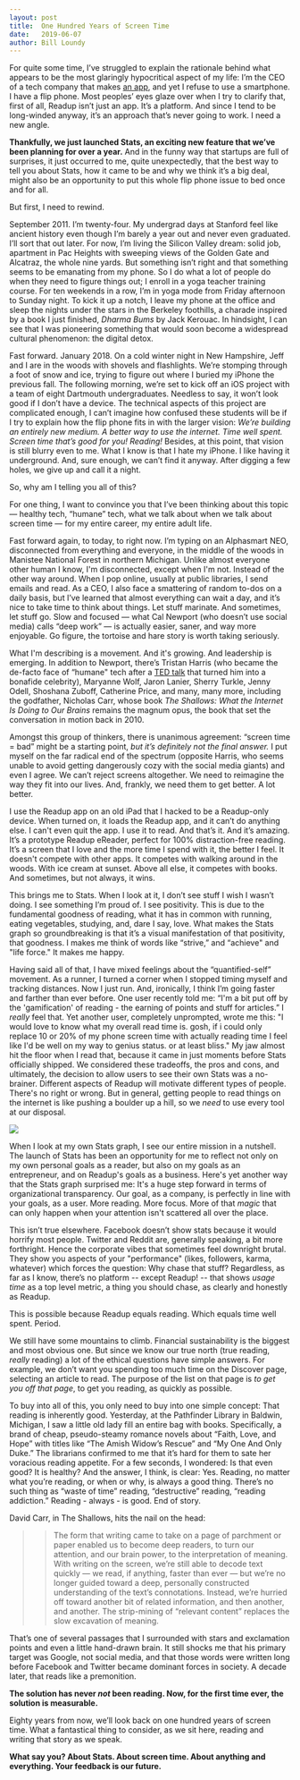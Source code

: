 ```yaml
---
layout: post
title:  One Hundred Years of Screen Time 
date:   2019-06-07
author: Bill Loundy
---
```

For quite some time, I’ve struggled to explain the rationale behind what appears to be the most glaringly hypocritical aspect of my life: I’m the CEO of a tech company that makes [an app](https://itunes.apple.com/us/app/readup-app/id1441825432), and yet I refuse to use a smartphone. I have a flip phone. Most peoples’ eyes glaze over when I try to clarify that, first of all, Readup isn’t just an app. It’s a platform. And since I tend to be long-winded anyway, it’s an approach that’s never going to work. I need a new angle. 

**Thankfully, we just launched Stats, an exciting new feature that we’ve been planning for over a year.** And in the funny way that startups are full of surprises, it just occurred to me, quite unexpectedly, that the best way to tell you about Stats, how it came to be and why we think it’s a big deal, might also be an opportunity to put this whole flip phone issue to bed once and for all. 

But first, I need to rewind. 

September 2011. I’m twenty-four. My undergrad days at Stanford feel like ancient history even though I’m barely a year out and never even graduated. I’ll sort that out later. For now, I’m living the Silicon Valley dream: solid job, apartment in Pac Heights with sweeping views of the Golden Gate and Alcatraz, the whole nine yards. But something isn’t right and that something seems to be emanating from my phone. So I do what a lot of people do when they need to figure things out; I enroll in a yoga teacher training course. For ten weekends in a row, I’m in yoga mode from Friday afternoon to Sunday night. To kick it up a notch, I leave my phone at the office and sleep the nights under the stars in the Berkeley foothills, a charade inspired by a book I just finished, _Dharma Bums_ by Jack Kerouac. In hindsight, I can see that I was pioneering something that would soon become a widespread cultural phenomenon: the digital detox. 

Fast forward. January 2018. On a cold winter night in New Hampshire, Jeff and I are in the woods with shovels and flashlights. We’re stomping through a foot of snow and ice, trying to figure out where I buried my iPhone the previous fall. The following morning, we’re set to kick off an iOS project with a team of eight Dartmouth undergraduates. Needless to say, it won’t look good if I don’t have a device. The technical aspects of this project are complicated enough, I can’t imagine how confused these students will be if I try to explain how the flip phone fits in with the larger vision: _We’re building an entirely new medium. A better way to use the internet. Time well spent. Screen time that’s good for you! Reading!_ Besides, at this point, that vision is still blurry even to me. What I know is that I hate my iPhone. I like having it underground. And, sure enough, we can’t find it anyway. After digging a few holes, we give up and call it a night.

So, why am I telling you all of this? 

For one thing, I want to convince you that I’ve been thinking about this topic  — healthy tech, “humane” tech, what we talk about when we talk about screen time — for my entire career, my entire adult life. 

Fast forward again, to today, to right now. I’m typing on an Alphasmart NEO, disconnected from everything and everyone, in the middle of the woods in Manistee National Forest in northern Michigan. Unlike almost everyone other human I know, I'm disconnected, except when I'm not. Instead of the other way around. When I pop online, usually at public libraries, I send emails and read. As a CEO, I also face a smattering of random to-dos on a daily basis, but I’ve learned that almost everything can wait a day, and it’s nice to take time to think about things. Let stuff marinate. And sometimes, let stuff go. Slow and focused — what Cal Newport (who doesn’t use social media) calls “deep work” — is actually easier, saner, and way more enjoyable. Go figure, the tortoise and hare story is worth taking seriously.

What I'm describing is a movement. And it's growing. And leadership is emerging. In addition to Newport, there’s Tristan Harris (who became the de-facto face of “humane" tech after a [TED talk](https://www.ted.com/talks/tristan_harris_the_manipulative_tricks_tech_companies_use_to_capture_your_attention) that turned him into a bonafide celebrity), Maryanne Wolf, Jaron Lanier, Sherry Turkle, Jenny Odell, Shoshana Zuboff, Catherine Price, and many, many more, including the godfather, Nicholas Carr, whose book _The Shallows: What the Internet Is Doing to Our Brains_ remains the magnum opus, the book that set the conversation in motion back in 2010.

Amongst this group of thinkers, there is unanimous agreement: “screen time = bad” might be a starting point, _but it’s definitely not the final answer._ I put myself on the far radical end of the spectrum (opposite Harris, who seems unable to avoid getting dangerously cozy with the social media giants) and even I agree. We can’t reject screens altogether. We need to reimagine the way they fit into our lives. And, frankly, we need them to get better. A lot better.

I use the Readup app on an old iPad that I hacked to be a Readup-only device. When turned on, it loads the Readup app, and it can’t do anything else. I can't even quit the app. I use it to read. And that’s it. And it’s amazing. It’s a prototype Readup eReader, perfect for 100% distraction-free reading. It’s a screen that I love and the more time I spend with it, the better I feel. It doesn't compete with other apps. It competes with walking around in the woods. With ice cream at sunset. Above all else, it competes with books. And sometimes, but not always, it wins. 

This brings me to Stats. When I look at it, I don’t see stuff I wish I wasn’t doing. I see something I’m proud of. I see positivity. This is due to the fundamental goodness of reading, what it has in common with running, eating vegetables, studying, and, dare I say, love. What makes the Stats graph so groundbreaking is that it’s a visual manifestation of that positivity, that goodness. I makes me think of words like “strive,” and “achieve" and "life force." It makes me happy. 

Having said all of that, I have mixed feelings about the “quantified-self” movement. As a runner, I turned a corner when I stopped timing myself and tracking distances. Now I just run. And, ironically, I think I’m going faster and farther than ever before. One user recently told me: “I'm a bit put off by the 'gamification' of reading - the earning of points and stuff for articles.” I _really_ feel that. Yet another user, completely unprompted, wrote me this: "I would love to know what my overall read time is. gosh, if i could only replace 10 or 20% of my phone screen time with actually reading time I feel like I'd be well on my way to genius status. or at least bliss." My jaw almost hit the floor when I read that, because it came in just moments before Stats officially shipped. We considered these tradeoffs, the pros and cons, and ultimately, the decision to allow users to see their own Stats was a no-brainer. Different aspects of Readup will motivate different types of people. There's no right or wrong. But in general, getting people to read things on the internet is like pushing a boulder up a hill, so we _need_ to use every tool at our disposal.

<img src="https://blog.readup.com/pics/stats.png">

When I look at my own Stats graph, I see our entire mission in a nutshell. The launch of Stats has been an opportunity for me to reflect not only on my own personal goals as a reader, but also on my goals as an entrepreneur, and on Readup's goals as a business. Here's yet another way that the Stats graph surprised me: It's a huge step forward in terms of organizational transparency. Our goal, as a company, is perfectly in line with your goals, as a user. More reading. More focus. More of that _magic_ that can only happen when your attention isn't scattered all over the place. 

This isn’t true elsewhere. Facebook doesn’t show stats because it would horrify most people. Twitter and Reddit are, generally speaking, a bit more forthright. Hence the corporate vibes that sometimes feel downright brutal. They show you aspects of your "performance" (likes, followers, karma, whatever) which forces the question: Why chase that stuff? Regardless, as far as I know, there’s no platform -- except Readup! -- that shows _usage time_ as a top level metric, a thing you should chase, as clearly and honestly as Readup. 

This is possible because Readup equals reading. Which equals time well spent. Period. 

We still have some mountains to climb. Financial sustainability is the biggest and most obvious one. But since we know our true north (true reading, _really_ reading) a lot of the ethical questions have simple answers. For example, we don’t want you spending too much time on the Discover page, selecting an article to read. The purpose of the list on that page is _to get you off that page_, to get you reading, as quickly as possible.

To buy into all of this, you only need to buy into one simple concept: That reading is inherently good. Yesterday, at the Pathfinder Library in Baldwin, Michigan, I saw a little old lady fill an entire bag with books. Specifically, a brand of cheap, pseudo-steamy romance novels about “Faith, Love, and Hope” with titles like “The Amish Widow’s Rescue” and “My One And Only Duke.” The librarians confirmed to me that it’s hard for them to sate her voracious reading appetite. For a few seconds, I wondered: Is that even good? It is healthy? And the answer, I think, is clear: Yes. Reading, no matter what you’re reading, or when or why, is always a good thing. There’s no such thing as “waste of time” reading, “destructive” reading, “reading addiction.” Reading - always - is good. End of story.

David Carr, in The Shallows, hits the nail on the head: 

>> The form that writing came to take on a page of parchment or paper enabled us to become deep readers, to turn our attention, and our brain power, to the interpretation of meaning. With writing on the screen, we’re still able to decode text quickly — we read, if anything, faster than ever — but we’re no longer guided toward a deep, personally constructed understanding of the text’s connotations. Instead, we’re hurried off toward another bit of related information, and then another, and another. The strip-mining of “relevant content” replaces the slow excavation of meaning.

That’s one of several passages that I surrounded with stars and exclamation points and even a little hand-drawn brain. It still shocks me that his primary target was Google, not social media, and that those words were written long before Facebook and Twitter became dominant forces in society. A decade later, that reads like a premonition. 

**The solution has never _not_ been reading. Now, for the first time ever, the solution is measurable.** 

Eighty years from now, we’ll look back on one hundred years of screen time. What a fantastical thing to consider, as we sit here, reading and writing that story as we speak. 

**What say you? About Stats. About screen time. About anything and everything. Your feedback is our future.**